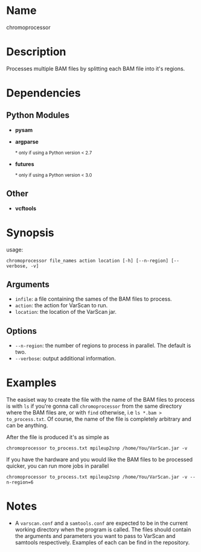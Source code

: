 # Name
chromoprocessor

# Description
Processes multiple BAM files by splitting each BAM file into it's regions.

# Dependencies
## Python Modules
* __pysam__
* __argparse__

    <sub> \* only if using a Python version &lt; 2.7 </sub>
* __futures__

    <sub> \* only if using a Python version &lt; 3.0 </sub>
## Other
* __vcftools__

# Synopsis
usage:

    chromoprocessor file_names action location [-h] [--n-region] [--verbose, -v]

## Arguments
* `infile`: a file containing the sames of the BAM files to process.
* `action`: the action for VarScan to run.
* `location`: the location of the VarScan jar.

## Options
* `--n-region`: the number of regions to process in parallel. The default is
two.
* `--verbose`: output additional information.

# Examples
The easiset way to create the file with the name of the BAM files to process is
with `ls` if you're gonna call `chromoprocessor` from the same directory where
the BAM files are, or with `find` otherwise, i.e `ls *.bam > to_process.txt`. Of
course, the name of the file is completely arbitrary and can be anything.

After the file is produced it's as simple as

    chromoprocessor to_process.txt mpileup2snp /home/You/VarScan.jar -v

If you have the hardware and you would like the BAM files to be processed
quicker, you can run more jobs in parallel

    chromoprocessor to_process.txt mpileup2snp /home/You/VarScan.jar -v --n-region=6

# Notes
* A `varscan.conf` and a `samtools.conf` are expected to be in the current
working directory when the program is called. The files should contain the
arguments and parameters you want to pass to VarScan and samtools respectively.
Examples of each can be find in the repository.
